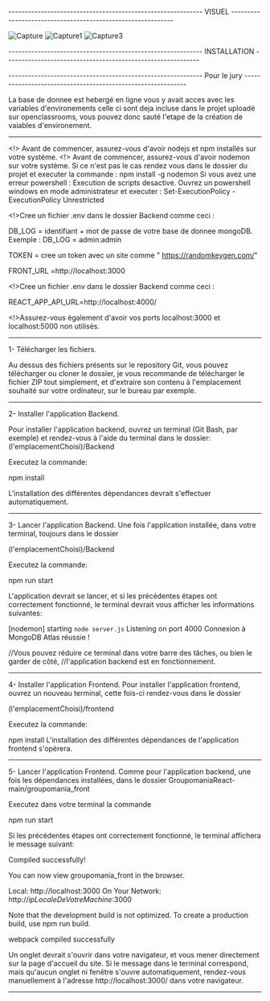 ------------------------------------------------------------ VISUEL ------------------------------------------------------------


![Capture](https://user-images.githubusercontent.com/94462048/180648260-f8ba51f5-f9f9-46b3-be05-11220ee3f744.PNG)
![Capture1](https://user-images.githubusercontent.com/94462048/180648263-75933eef-e1b7-4e1f-a603-c9f1f2da3764.PNG)
![Capture3](https://user-images.githubusercontent.com/94462048/180648265-9e559a2c-f7a5-4ca2-a2df-b9ff3fc41fed.PNG)


------------------------------------------------------------ INSTALLATION ------------------------------------------------------------


------------------------------------------------------------ Pour le jury ------------------------------------------------------------

La base de donnee est hebergé en ligne vous y avait acces avec les variables d'environements celle ci sont deja incluse dans le projet
uploadé sur openclassrooms, vous pouvez donc sauté l'etape de la création de vaiables d'environement.

----------------------------------------------------------------------------------------------------------------------------------------


<!> Avant de commencer, assurez-vous d'avoir nodejs et npm installés sur votre système.
<!> Avant de commencer, assurez-vous d'avoir nodemon  sur votre système.
Si ce n'est pas le cas rendez vous dans le dossier du projet et executer la commande : npm install -g nodemon
Si vous avez une erreur powershell : Execution de scripts desactive. Ouvrez un powershell windows en mode administrateur et executer : 
Set-ExecutionPolicy -ExecutionPolicy Unrestricted

<!>Cree un fichier .env dans le dossier Backend comme ceci :

DB_LOG = identifiant + mot de passe de votre base de donnee mongoDB. Exemple : DB_LOG = admin:admin

TOKEN = cree un token avec un site comme " https://randomkeygen.com/"

FRONT_URL =http://localhost:3000

<!>Cree un fichier .env dans le dossier Backend comme ceci :

REACT_APP_API_URL=http://localhost:4000/

<!>Assurez-vous également d'avoir vos ports localhost:3000 et localhost:5000 non utilisés.

------------------------------------------------------------------------------------------------------------------------

1- Télécharger les fichiers.

Au dessus des fichiers présents sur le repository Git, vous pouvez télécharger ou cloner le dossier, je vous recommande
de télécharger le fichier ZIP tout simplement, et d'extraire son contenu à l'emplacement souhaité sur votre ordinateur,
sur le bureau par exemple.

------------------------------------------------------------------------------------------------------------------------

2- Installer l'application Backend.

Pour installer l'application backend, ouvrez un terminal (Git Bash, par exemple) et rendez-vous à l'aide du terminal
dans le dossier: (l'emplacementChoisi)/Backend

Executez la commande:

npm install

L'installation des différentes dépendances devrait s'effectuer automatiquement.

------------------------------------------------------------------------------------------------------------------------

3- Lancer l'application Backend.
Une fois l'application installée, dans votre terminal, toujours dans le dossier

(l'emplacementChoisi)/Backend

Executez la commande:

npm run start

L'application devrait se lancer, et si les précédentes étapes ont correctement fonctionné, le terminal devrait vous afficher
les informations suivantes:

[nodemon] starting `node server.js`
Listening on port 4000
Connexion à MongoDB Atlas réussie !

//Vous pouvez réduire ce terminal dans votre barre des tâches, ou bien le garder de côté,
//l'application backend est en fonctionnement.


------------------------------------------------------------------------------------------------------------------------


4- Installer l'application Frontend.
Pour installer l'application frontend, ouvrez un nouveau terminal, cette fois-ci rendez-vous dans le dossier

(l'emplacementChoisi)/frontend

Executez la commande:

npm install
L'installation des différentes dépendances de l'application frontend s'opèrera.


------------------------------------------------------------------------------------------------------------------------

5- Lancer l'application Frontend.
Comme pour l'application backend, une fois les dépendances installées, dans le dossier 
GroupomaniaReact-main/groupomania_front

Executez dans votre terminal la commande

npm run start

Si les précédentes étapes ont correctement fonctionné, le terminal affichera le message suivant:

Compiled successfully!

You can now view groupomania_front in the browser.

  Local:            http://localhost:3000
  On Your Network:  http://*ipLocaleDeVotreMachine*:3000

Note that the development build is not optimized. 
To create a production build, use npm run build.

webpack compiled successfully

Un onglet devrait s'ouvrir dans votre navigateur, et vous mener directement sur la page d'accueil du site.
Si le message dans le terminal correspond, mais qu'aucun onglet ni fenêtre s'ouvre automatiquement, 
rendez-vous manuellement à l'adresse http://localhost:3000/ dans votre navigateur.

------------------------------------------------------------------------------------------------------------------------
 
